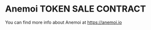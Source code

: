 Anemoi TOKEN SALE CONTRACT
=====================================================
You can find more info about Anemoi at https://anemoi.io


